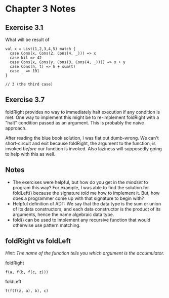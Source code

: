 Chapter 3 Notes
===============

Exercise 3.1
------------

What will be result of

    val x = List(1,2,3,4,5) match {
      case Cons(x, Cons(2, Cons(4, _))) => x
      case Nil => 42
      case Cons(x, Cons(y, Cons(3, Cons(4, _)))) => x + y
      case Cons(h, t) => h + sum(t)
      case _ => 101
    }

    // 3 (the third case)

Exercise 3.7
------------

foldRight provides no way to immediately halt execution if any condition is met. One way to implement this might be to re-implement foldRight with a "halt" condition passed as an argument. This is probably the naive approach.

After reading the blue book solution, I was flat out dumb-wrong. We can't short-circuit and exit because foldRight, the argument to the function, is invoked _before_ our function is invoked. Also laziness will supposedly going to help with this as well.

Notes
-----

* The exercises were helpful, but how do you get in the _mindset_ to program this way? For example, I was able to find the solution for foldLeft() because the signature _told_ me how to implement it. But, how does a programmer come up with that signature to begin with?
* Helpful definition of ADT: We say that the data type is the sum or union of its data constructors, and each data constructor is the product of its arguments, hence the name algebraic data type.
* fold() can be used to implement any recursive function that would otherwise use pattern matching.

foldRight vs foldLeft
---------------------

_Hint: The name of the function tells you which argument is the accumulator._

foldRight

    f(a, f(b, f(c, z)))

foldLeft

    f(f(f(z, a), b), c)